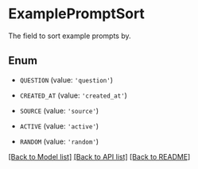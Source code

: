 # ExamplePromptSort

The field to sort example prompts by.

## Enum

- `QUESTION` (value: `'question'`)

- `CREATED_AT` (value: `'created_at'`)

- `SOURCE` (value: `'source'`)

- `ACTIVE` (value: `'active'`)

- `RANDOM` (value: `'random'`)

[[Back to Model list]](../README.md#documentation-for-models) [[Back to API list]](../README.md#documentation-for-api-endpoints) [[Back to README]](../README.md)
